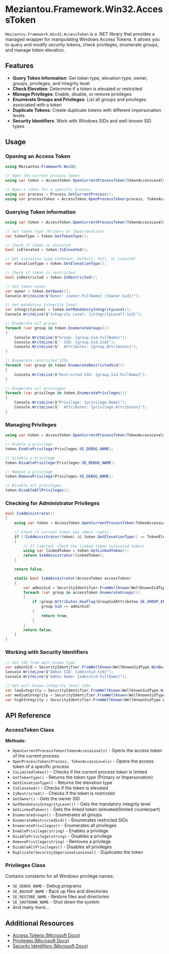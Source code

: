 # Meziantou.Framework.Win32.AccessToken

`Meziantou.Framework.Win32.AccessToken` is a .NET library that provides a managed wrapper for manipulating Windows Access Tokens. It allows you to query and modify security tokens, check privileges, enumerate groups, and manage token elevation.

## Features

- **Query Token Information**: Get token type, elevation type, owner, groups, privileges, and integrity level
- **Check Elevation**: Determine if a token is elevated or restricted
- **Manage Privileges**: Enable, disable, or remove privileges
- **Enumerate Groups and Privileges**: List all groups and privileges associated with a token
- **Duplicate Tokens**: Create duplicate tokens with different impersonation levels
- **Security Identifiers**: Work with Windows SIDs and well-known SID types

## Usage

### Opening an Access Token

```csharp
using Meziantou.Framework.Win32;

// Open the current process token
using var token = AccessToken.OpenCurrentProcessToken(TokenAccessLevels.Query);

// Open a token for a specific process
using var process = Process.GetCurrentProcess();
using var processToken = AccessToken.OpenProcessToken(process, TokenAccessLevels.Query);
```

### Querying Token Information

```csharp
using var token = AccessToken.OpenCurrentProcessToken(TokenAccessLevels.Query);

// Get token type (Primary or Impersonation)
var tokenType = token.GetTokenType();

// Check if token is elevated
bool isElevated = token.IsElevated();

// Get elevation type (Unknown, Default, Full, or Limited)
var elevationType = token.GetElevationType();

// Check if token is restricted
bool isRestricted = token.IsRestricted();

// Get token owner
var owner = token.GetOwner();
Console.WriteLine($"Owner: {owner.FullName} ({owner.Sid})");

// Get mandatory integrity level
var integrityLevel = token.GetMandatoryIntegrityLevel();
Console.WriteLine($"Integrity Level: {integrityLevel?.Sid}");

// Enumerate all groups
foreach (var group in token.EnumerateGroups())
{
    Console.WriteLine($"Group: {group.Sid.FullName}");
    Console.WriteLine($"  SID: {group.Sid.Sid}");
    Console.WriteLine($"  Attributes: {group.Attributes}");
}

// Enumerate restricted SIDs
foreach (var group in token.EnumerateRestrictedSid())
{
    Console.WriteLine($"Restricted SID: {group.Sid.FullName}");
}

// Enumerate all privileges
foreach (var privilege in token.EnumeratePrivileges())
{
    Console.WriteLine($"Privilege: {privilege.Name}");
    Console.WriteLine($"  Attributes: {privilege.Attributes}");
}
```

### Managing Privileges

```csharp
using var token = AccessToken.OpenCurrentProcessToken(TokenAccessLevels.Query | TokenAccessLevels.AdjustPrivileges);

// Enable a privilege
token.EnablePrivilege(Privileges.SE_DEBUG_NAME);

// Disable a privilege
token.DisablePrivilege(Privileges.SE_DEBUG_NAME);

// Remove a privilege
token.RemovePrivilege(Privileges.SE_DEBUG_NAME);

// Disable all privileges
token.DisableAllPrivileges();
```

### Checking for Administrator Privileges

```csharp
bool IsAdministrator()
{
    using var token = AccessToken.OpenCurrentProcessToken(TokenAccessLevels.Query);

    // Check if current token has admin rights
    if (!IsAdministrator(token) && token.GetElevationType() == TokenElevationType.Limited)
    {
        // If limited, check the linked token (elevated token)
        using var linkedToken = token.GetLinkedToken();
        return IsAdministrator(linkedToken);
    }

    return false;

    static bool IsAdministrator(AccessToken accessToken)
    {
        var adminSid = SecurityIdentifier.FromWellKnown(WellKnownSidType.WinBuiltinAdministratorsSid);
        foreach (var group in accessToken.EnumerateGroups())
        {
            if (group.Attributes.HasFlag(GroupSidAttributes.SE_GROUP_ENABLED) &&
                group.Sid == adminSid)
            {
                return true;
            }
        }
        return false;
    }
}
```

### Working with Security Identifiers

```csharp
// Get SID from well-known type
var adminSid = SecurityIdentifier.FromWellKnown(WellKnownSidType.WinBuiltinAdministratorsSid);
Console.WriteLine($"Admin SID: {adminSid.Sid}");
Console.WriteLine($"Admin Name: {adminSid.FullName}");

// Get well-known integrity level SIDs
var lowIntegrity = SecurityIdentifier.FromWellKnown(WellKnownSidType.WinLowLabelSid);
var mediumIntegrity = SecurityIdentifier.FromWellKnown(WellKnownSidType.WinMediumLabelSid);
var highIntegrity = SecurityIdentifier.FromWellKnown(WellKnownSidType.WinHighLabelSid);
```

## API Reference

### AccessToken Class

**Methods:**
- `OpenCurrentProcessToken(TokenAccessLevels)` - Opens the access token of the current process
- `OpenProcessToken(Process, TokenAccessLevels)` - Opens the access token of a specific process
- `IsLimitedToken()` - Checks if the current process token is limited
- `GetTokenType()` - Returns the token type (Primary or Impersonation)
- `GetElevationType()` - Returns the elevation type
- `IsElevated()` - Checks if the token is elevated
- `IsRestricted()` - Checks if the token is restricted
- `GetOwner()` - Gets the owner SID
- `GetMandatoryIntegrityLevel()` - Gets the mandatory integrity level
- `GetLinkedToken()` - Gets the linked token (elevated/limited counterpart)
- `EnumerateGroups()` - Enumerates all groups
- `EnumerateRestrictedSid()` - Enumerates restricted SIDs
- `EnumeratePrivileges()` - Enumerates all privileges
- `EnablePrivilege(string)` - Enables a privilege
- `DisablePrivilege(string)` - Disables a privilege
- `RemovePrivilege(string)` - Removes a privilege
- `DisableAllPrivileges()` - Disables all privileges
- `Duplicate(SecurityImpersonationLevel)` - Duplicates the token

### Privileges Class

Contains constants for all Windows privilege names:
- `SE_DEBUG_NAME` - Debug programs
- `SE_BACKUP_NAME` - Back up files and directories
- `SE_RESTORE_NAME` - Restore files and directories
- `SE_SHUTDOWN_NAME` - Shut down the system
- And many more...

## Additional Resources

- [Access Tokens (Microsoft Docs)](https://learn.microsoft.com/en-us/windows/win32/secauthz/access-tokens?WT.mc_id=DT-MVP-5003978)
- [Privileges (Microsoft Docs)](https://learn.microsoft.com/en-us/windows/win32/secauthz/privileges?WT.mc_id=DT-MVP-5003978)
- [Security Identifiers (Microsoft Docs)](https://learn.microsoft.com/en-us/windows/win32/secauthz/security-identifiers?WT.mc_id=DT-MVP-5003978)

